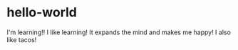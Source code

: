 # hello-world
I'm learning!!
I like learning! It expands the mind and makes me happy! I also like tacos!
